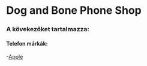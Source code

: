 # Dog and Bone Phone Shop

### A kövekezőket tartalmazza:
 #### Telefon márkák:
-[Apple](https://docs.google.com/spreadsheets/d/1jLMqaKvQpnIWcNb1r3wlwQpD5cMxSmhSuCWjBgyYHwo/edit#gid=1037069901)
